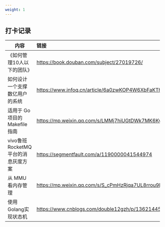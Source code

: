 ```yaml
---
weight: 1
---
```


## 打卡记录

| 内容                               | 链接                                                |
| ---------------------------------- | :-------------------------------------------------- |
| 《如何管理10人以下的团队》         | https://book.douban.com/subject/27019726/           |
| 如何设计一个支撑数亿用户的系统     | https://www.infoq.cn/article/6a0zwKOP4W6XbFaKThUH   |
| 适用于 Go 项目的 Makefile 指南     | https://mp.weixin.qq.com/s/LMMj7hiUGtDWk7MK6KvZTQ   |
| vivo鲁班RocketMQ平台的消息灰度方案 | https://segmentfault.com/a/1190000041544974         |
| 从 MMU 看内存管理                  | https://mp.weixin.qq.com/s/S_cPmHzRjqa7UL8rrou9FA   |
| 使用Golang实现状态机               | https://www.cnblogs.com/double12gzh/p/13621445.html |

